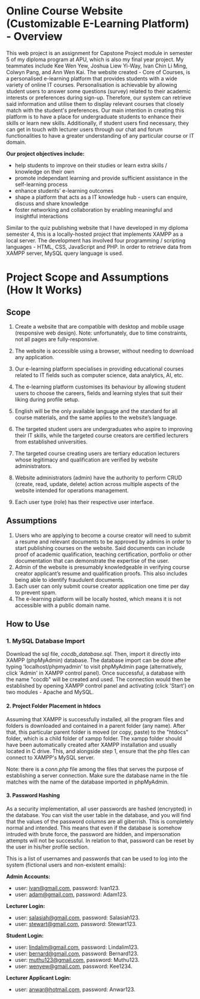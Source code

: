 # Online Course Website (Customizable E-Learning Platform) - Overview
This web project is an assignment for Capstone Project module in semester 5 of my diploma program at APU, which is also my final year project. My teammates include Kee Wen Yew, Joshua Liew Yi-Way, Ivan Chin Li Ming, Colwyn Pang, and Ann Wen Kai. The website created - Core of Courses, is a personalised e-learning platform that provides students with a wide variety of online IT courses. Personalisation is achievable by allowing student users to answer some questions (survey) related to their academic interests or preferences during sign-up. Therefore, our system can retrieve said information and utilise them to display relevant courses that closely match with the student's preferences. Our main intention in creating this platform is to have a place for undergraduate students to enhance their skills or learn new skills. Additionally, if student users find necessary, they can get in touch with lecturer users through our chat and forum functionalities to have a greater understanding of any particular course or IT domain. 

**Our project objectives include:**
- help students to improve on their studies or learn extra skills / knowledge on their own
- promote independant learning and provide sufficient assistance in the self-learning process
- enhance students' e-learning outcomes
- shape a platform that acts as a IT knowledge hub - users can enquire, discuss and share knowledge
- foster networking and collaboration by enabling meaningful and insightful interactions

Similar to the quiz publishing website that I have developed in my diploma semester 4, this is a locally-hosted project that implements XAMPP as a local server. The development has involved four programming / scripting languages - HTML, CSS, JavaScript and PHP. In order to retrieve data from XAMPP server, MySQL query language is used.


# Project Scope and Assumptions (How It Works)
## Scope
1.	Create a website that are compatible with desktop and mobile usage (responsive web design).
Note: unfortunately, due to time constraints, not all pages are fully-responsive.

3.	The website is accessible using a browser, without needing to download any application.
4.	Our e-learning platform specialises in providing educational courses related to IT fields such as computer science, data analytics, AI, etc. 
5.	The e-learning platform customises its behaviour by allowing student users to choose the careers, fields and learning styles that suit their liking during profile setup. 
6.	English will be the only available language and the standard for all course materials, and the same applies to the website’s language. 
7.	The targeted student users are undergraduates who aspire to improving their IT skills, while the targeted course creators are certified lecturers from established universities. 
8.	The targeted course creating users are tertiary education lecturers whose legitimacy and qualification are verified by website administrators.
9.	Website administrators (admin) have the authority to perform CRUD (create, read, update, delete) action across multiple aspects of the website intended for operations management.
10.	Each user type (role) has their respective user interface.

## Assumptions
1.	Users who are applying to become a course creator will need to submit a resume and relevant documents to be approved by admins in order to start publishing courses on the website. Said documents can include proof of academic qualification, teaching certification, portfolio or other documentation that can demonstrate the expertise of the user.
2.	Admin of the website is presumably knowledgeable in verifying course creator applicant’s resume and qualification proofs. This also includes being able to identify fraudulent documents. 
3.	Each user can only submit course creator application one time per day to prevent spam.
4.	The e-learning platform will be locally hosted, which means it is not accessible with a public domain name. 

## How to Use
### 1. MySQL Database Import
Download the sql file, *cocdb_database.sql*. Then, import it directly into XAMPP (phpMyAdmin) database. The database import can be done after typing 'localhost/phpmyadmin' to visit phpMyAdmin page (alternatively, click 'Admin' in XAMPP control panel). Once successful, a database with the name "cocdb" will be created and used. The connection would then be established by opening XAMPP control panel and activating (click 'Start') on two modules - Apache and MySQL.

#### 2. Project Folder Placement in htdocs
Assuming that XAMPP is successfully installed, all the program files and folders is downloaded and contained in a parent folder (any name). After that, this particular parent folder is moved (or copy, paste) to the "htdocs" folder, which is a child folder of xampp folder. The xampp folder should have been automatically created after XAMPP installation and usually located in C drive. This, and alongside step 1, ensure that the php files can connect to XAMPP's MySQL server.

Note: there is a *conn.php* file among the files that serves the purpose of establishing a server connection. Make sure the database name in the file matches with the name of the database imported in phpMyAdmin.

#### 3. Password Hashing
As a security implementation, all user passwords are hashed (encrypted) in the database. You can visit the user table in the database, and you will find that the values of the password columns are all giberrish. This is completely normal and intended. This means that even if the database is somehow intruded with brute force, the password are hidden, and impersonation attempts will not be successful. In relation to that, password can be reset by the user in his/her profile section.

This is a list of usernames and passwords that can be used to log into the system (fictional users and non-existent emails):

**Admin Accounts:** 
- user: ivan@gmail.com, password: Ivan123.
- user: adam@gmail.com, password: Adam123.

**Lecturer Login:** 
- user: salasiah@gmail.com, password: Salasiah123.
- user: stewart@gmail.com, password: Stewart123.

**Student Login:**
- user: lindalim@gmail.com, password: Lindalim123.
- user: bernard@gmail.com, password: Bernard123.
- user: muthu123@gmail.com, password: Muthu123.
- user: wenyew@gmail.com, password: Kee1234.

**Lecturer Applicant Login:**
- user: anwar@hotmail.com, password: Anwar123.
